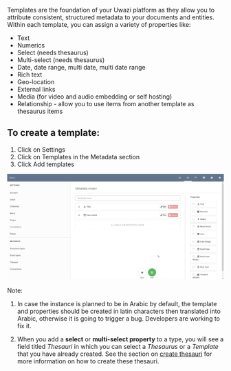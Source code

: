 Templates are the foundation of your Uwazi platform as they allow you to attribute consistent, structured metadata to your documents and entities. Within each template, you can assign a variety of properties like:
* Text
* Numerics
* Select (needs thesaurus)
* Multi-select (needs thesaurus)
* Date, date range, multi date, multi date range
* Rich text
* Geo-location
* External links
* Media (for video and audio embedding or self hosting)
* Relationship - allow you to use items from another template as thesaurus items

## To create a template:
1. Click on Settings
2. Click on Templates in the Metadata section
3. Click Add templates


![New template](https://raw.githubusercontent.com/huridocs/uwazi-assets/master/wiki/screenshots/new_document_entity.jpg)

Note: 

1. In case the instance is planned to be in Arabic by default, the template and properties should be created in latin characters then translated into Arabic, otherwise it is going to trigger a bug. Developers are working to fix it.

2. When you add a **select** or **multi-select property** to a type, you will see a field titled _Thesauri_ in which you can select a _Thesaurus_ or a _Template_ that you have already created. See the section on [create thesauri](https://github.com/huridocs/uwazi/wiki/Create-thesauri) for more information on how to create these thesauri. 
